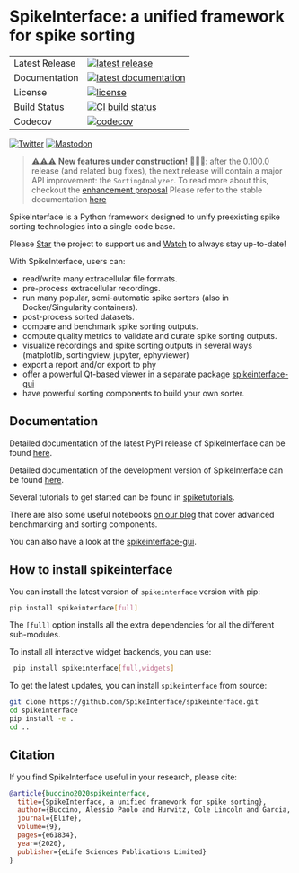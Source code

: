 # SpikeInterface: a unified framework for spike sorting

<table>
<tr>
  <td>Latest Release</td>
  <td>
    <a href="https://pypi.org/project/spikeinterface/">
    <img src="https://img.shields.io/pypi/v/spikeinterface.svg" alt="latest release" />
    </a>
  </td>
</tr>
<tr>
  <td>Documentation</td>
  <td>
    <a href="https://spikeinterface.readthedocs.io/">
    <img src="https://readthedocs.org/projects/spikeinterface/badge/?version=latest" alt="latest documentation" />
    </a>
  </td>
</tr>
<tr>
  <td>License</td>
  <td>
    <a href="https://github.com/SpikeInterface/spikeinterface/blob/master/LICENSE">
    <img src="https://img.shields.io/pypi/l/spikeinterface.svg" alt="license" />
    </a>
</td>
</tr>
<tr>
  <td>Build Status</td>
  <td>
    <a href="https://github.com/SpikeInterface/spikeinterface/actions/workflows/full-test-with-codecov.yml/badge.svg">
    <img src="https://github.com/SpikeInterface/spikeinterface/actions/workflows/full-test-with-codecov.yml/badge.svg" alt="CI build status" />
    </a>
  </td>
</tr>
<tr>
	<td>Codecov</td>
	<td>
		<a href="https://codecov.io/github/spikeinterface/spikeinterface">
		<img src="https://codecov.io/gh/spikeinterface/spikeinterface/branch/main/graphs/badge.svg" alt="codecov" />
		</a>
	</td>
</tr>
</table>

[![Twitter](https://img.shields.io/badge/@spikeinterface-%231DA1F2.svg?style=for-the-badge&logo=Twitter&logoColor=white)](https://twitter.com/spikeinterface) [![Mastodon](https://img.shields.io/badge/-@spikeinterface-%232B90D9?style=for-the-badge&logo=mastodon&logoColor=white)](https://fosstodon.org/@spikeinterface)


> :warning::warning::warning:
> **New features under construction!** 🚧🚧🚧: after the 0.100.0 release (and related bug fixes), the next release will contain
> a major API improvement: the `SortingAnalyzer`. To read more about this, checkout the
> [enhancement proposal](https://github.com/SpikeInterface/spikeinterface/issues/2282)
> Please refer to the stable documentation [here](https://spikeinterface.readthedocs.io/en/0.100.1)


SpikeInterface is a Python framework designed to unify preexisting spike sorting technologies into a single code base.

Please [Star](https://github.com/SpikeInterface/spikeinterface/stargazers) the project to support us and [Watch](https://github.com/SpikeInterface/spikeinterface/subscription) to always stay up-to-date!


With SpikeInterface, users can:

- read/write many extracellular file formats.
- pre-process extracellular recordings.
- run many popular, semi-automatic spike sorters (also in Docker/Singularity containers).
- post-process sorted datasets.
- compare and benchmark spike sorting outputs.
- compute quality metrics to validate and curate spike sorting outputs.
- visualize recordings and spike sorting outputs in several ways (matplotlib, sortingview, jupyter, ephyviewer)
- export a report and/or export to phy
- offer a powerful Qt-based viewer in a separate package [spikeinterface-gui](https://github.com/SpikeInterface/spikeinterface-gui)
- have powerful sorting components to build your own sorter.


## Documentation

Detailed documentation of the latest PyPI release of SpikeInterface can be found [here](https://spikeinterface.readthedocs.io/en/0.100.1).

Detailed documentation of the development version of SpikeInterface can be found [here](https://spikeinterface.readthedocs.io/en/latest).

Several tutorials to get started can be found in [spiketutorials](https://github.com/SpikeInterface/spiketutorials).

There are also some useful notebooks [on our blog](https://spikeinterface.github.io) that cover advanced benchmarking
and sorting components.

You can also have a look at the [spikeinterface-gui](https://github.com/SpikeInterface/spikeinterface-gui).


## How to install spikeinterface

You can install the latest version of `spikeinterface` version with pip:

```bash
pip install spikeinterface[full]
```

The `[full]` option installs all the extra dependencies for all the different sub-modules.

To install all interactive widget backends, you can use:

```bash
 pip install spikeinterface[full,widgets]
```


To get the latest updates, you can install `spikeinterface` from source:

```bash
git clone https://github.com/SpikeInterface/spikeinterface.git
cd spikeinterface
pip install -e .
cd ..
```


## Citation

If you find SpikeInterface useful in your research, please cite:

```bibtex
@article{buccino2020spikeinterface,
  title={SpikeInterface, a unified framework for spike sorting},
  author={Buccino, Alessio Paolo and Hurwitz, Cole Lincoln and Garcia, Samuel and Magland, Jeremy and Siegle, Joshua H and Hurwitz, Roger and Hennig, Matthias H},
  journal={Elife},
  volume={9},
  pages={e61834},
  year={2020},
  publisher={eLife Sciences Publications Limited}
}
```

